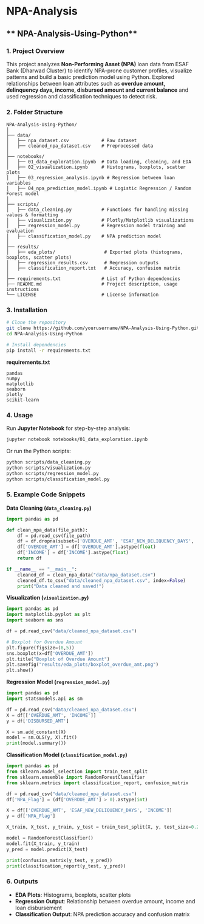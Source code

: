 # NPA-Analysis


## ** NPA-Analysis-Using-Python**

### **1. Project Overview**

This project analyzes **Non-Performing Asset (NPA)** loan data from ESAF Bank (Dharwad Cluster) to identify NPA-prone customer profiles, visualize patterns and build a basic prediction model using Python.
Explored relationships between loan attributes such as **overdue amount, delinquency days, income, disbursed amount and current balance** and used regression and classification techniques to detect risk.


### **2. Folder Structure**

```
NPA-Analysis-Using-Python/
│
├── data/
│   ├── npa_dataset.csv            # Raw dataset
│   ├── cleaned_npa_dataset.csv    # Preprocessed data
│
├── notebooks/
│   ├── 01_data_exploration.ipynb  # Data loading, cleaning, and EDA
│   ├── 02_visualization.ipynb     # Histograms, boxplots, scatter plots
│   ├── 03_regression_analysis.ipynb # Regression between loan variables
│   ├── 04_npa_prediction_model.ipynb # Logistic Regression / Random Forest model
│
├── scripts/
│   ├── data_cleaning.py           # Functions for handling missing values & formatting
│   ├── visualization.py           # Plotly/Matplotlib visualizations
│   ├── regression_model.py        # Regression model training and evaluation
│   ├── classification_model.py    # NPA prediction model
│
├── results/
│   ├── eda_plots/                  # Exported plots (histograms, boxplots, scatter plots)
│   ├── regression_results.csv      # Regression outputs
│   ├── classification_report.txt   # Accuracy, confusion matrix
│
├── requirements.txt               # List of Python dependencies
├── README.md                      # Project description, usage instructions
└── LICENSE                        # License information
```


### **3. Installation**

```bash
# Clone the repository
git clone https://github.com/yourusername/NPA-Analysis-Using-Python.git
cd NPA-Analysis-Using-Python

# Install dependencies
pip install -r requirements.txt
```

**requirements.txt**

```
pandas
numpy
matplotlib
seaborn
plotly
scikit-learn
```


### **4. Usage**

Run **Jupyter Notebook** for step-by-step analysis:

```bash
jupyter notebook notebooks/01_data_exploration.ipynb
```

Or run the Python scripts:

```bash
python scripts/data_cleaning.py
python scripts/visualization.py
python scripts/regression_model.py
python scripts/classification_model.py
```


### **5. Example Code Snippets**

**Data Cleaning (`data_cleaning.py`)**

```python
import pandas as pd

def clean_npa_data(file_path):
    df = pd.read_csv(file_path)
    df = df.dropna(subset=['OVERDUE_AMT', 'ESAF_NEW_DELIQUENCY_DAYS', 'INCOME'])
    df['OVERDUE_AMT'] = df['OVERDUE_AMT'].astype(float)
    df['INCOME'] = df['INCOME'].astype(float)
    return df

if __name__ == "__main__":
    cleaned_df = clean_npa_data("data/npa_dataset.csv")
    cleaned_df.to_csv("data/cleaned_npa_dataset.csv", index=False)
    print("Data cleaned and saved!")
```

**Visualization (`visualization.py`)**

```python
import pandas as pd
import matplotlib.pyplot as plt
import seaborn as sns

df = pd.read_csv("data/cleaned_npa_dataset.csv")

# Boxplot for Overdue Amount
plt.figure(figsize=(8,5))
sns.boxplot(x=df['OVERDUE_AMT'])
plt.title("Boxplot of Overdue Amount")
plt.savefig("results/eda_plots/boxplot_overdue_amt.png")
plt.show()
```

**Regression Model (`regression_model.py`)**

```python
import pandas as pd
import statsmodels.api as sm

df = pd.read_csv("data/cleaned_npa_dataset.csv")
X = df[['OVERDUE_AMT', 'INCOME']]
y = df['DISBURSED_AMT']

X = sm.add_constant(X)
model = sm.OLS(y, X).fit()
print(model.summary())
```

**Classification Model (`classification_model.py`)**

```python
import pandas as pd
from sklearn.model_selection import train_test_split
from sklearn.ensemble import RandomForestClassifier
from sklearn.metrics import classification_report, confusion_matrix

df = pd.read_csv("data/cleaned_npa_dataset.csv")
df['NPA_Flag'] = (df['OVERDUE_AMT'] > 0).astype(int)

X = df[['OVERDUE_AMT', 'ESAF_NEW_DELIQUENCY_DAYS', 'INCOME']]
y = df['NPA_Flag']

X_train, X_test, y_train, y_test = train_test_split(X, y, test_size=0.2, random_state=42)

model = RandomForestClassifier()
model.fit(X_train, y_train)
y_pred = model.predict(X_test)

print(confusion_matrix(y_test, y_pred))
print(classification_report(y_test, y_pred))
```


### **6. Outputs**

* **EDA Plots**: Histograms, boxplots, scatter plots
* **Regression Output**: Relationship between overdue amount, income and loan disbursement
* **Classification Output**: NPA prediction accuracy and confusion matrix




